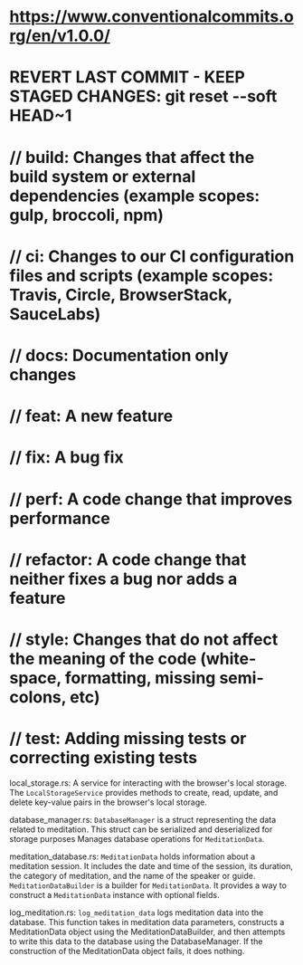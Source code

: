 # https://www.conventionalcommits.org/en/v1.0.0/

# REVERT LAST COMMIT - KEEP STAGED CHANGES:  git reset --soft HEAD~1

# // build: Changes that affect the build system or external dependencies (example scopes: gulp, broccoli, npm)
# // ci: Changes to our CI configuration files and scripts (example scopes: Travis, Circle, BrowserStack, SauceLabs)
# // docs: Documentation only changes
# // feat: A new feature
# // fix: A bug fix
# // perf: A code change that improves performance
# // refactor: A code change that neither fixes a bug nor adds a feature
# // style: Changes that do not affect the meaning of the code (white-space, formatting, missing semi-colons, etc)
# // test: Adding missing tests or correcting existing tests


local_storage.rs:
A service for interacting with the browser's local storage.
The `LocalStorageService` provides methods to create, read, update, and delete key-value pairs in the browser's local storage.

database_manager.rs:
`DatabaseManager` is a struct representing the data related to meditation.
This struct can be serialized and deserialized for storage purposes
Manages database operations for `MeditationData`.

meditation_database.rs:
`MeditationData` holds information about a meditation session.
It includes the date and time of the session, its duration, the category of meditation,
and the name of the speaker or guide.
`MeditationDataBuilder` is a builder for `MeditationData`.
It provides a way to construct a `MeditationData` instance with optional fields.

log_meditation.rs:
`log_meditation_data` logs meditation data into the database.
This function takes in meditation data parameters, constructs a MeditationData object using
the MeditationDataBuilder, and then attempts to write this data to the database using the
DatabaseManager. If the construction of the MeditationData object fails, it does nothing.